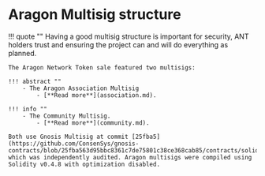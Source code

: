 # Aragon Multisig structure

!!! quote ""
    Having a good multisig structure is important for security, ANT holders trust and ensuring the project can and will do everything as planned.

    The Aragon Network Token sale featured two multisigs:

    !!! abstract ""
        - The Aragon Association Multisig
            - [**Read more**](association.md).

    !!! info ""
        - The Community Multisig.
            - [**Read more**](community.md).

    Both use Gnosis Multisig at commit [25fba5](https://github.com/ConsenSys/gnosis-contracts/blob/25fba563d95bbc8361c7de75801c38ce368cab85/contracts/solidity/Wallets/MultiSigWallet.sol) which was independently audited. Aragon multisigs were compiled using Solidity v0.4.8 with optimization disabled.
